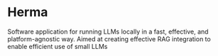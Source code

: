 # Herma
Software application for running LLMs locally in a fast, effective, and platform-agnostic way. Aimed at creating effective RAG integration to enable efficient use of small LLMs
